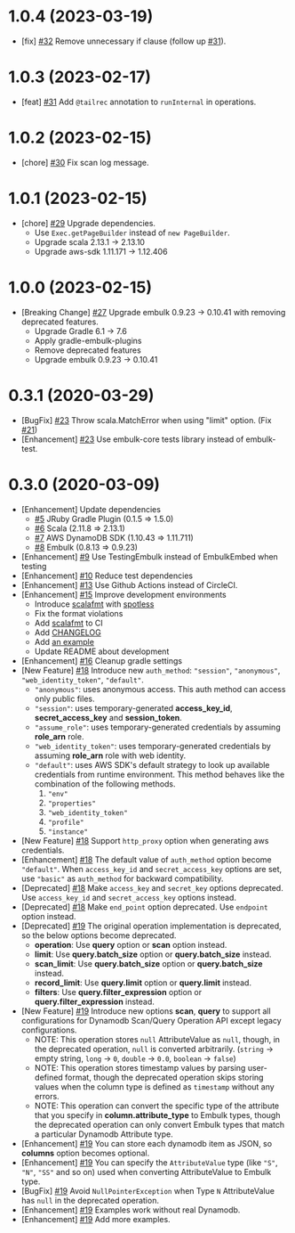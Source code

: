 1.0.4 (2023-03-19)
==================

- [fix] [#32](https://github.com/civitaspo/embulk-input-dynamodb/pull/32) Remove unnecessary if clause (follow up [#31](https://github.com/civitaspo/embulk-input-dynamodb/pull/31)).

1.0.3 (2023-02-17)
==================

- [feat] [#31](https://github.com/civitaspo/embulk-input-dynamodb/pull/31) Add `@tailrec` annotation to `runInternal` in operations.

1.0.2 (2023-02-15)
==================

- [chore] [#30](https://github.com/civitaspo/embulk-input-dynamodb/pull/30) Fix scan log message.

1.0.1 (2023-02-15)
==================

- [chore] [#29](https://github.com/civitaspo/embulk-input-dynamodb/pull/29) Upgrade dependencies.
    - Use `Exec.getPageBuilder` instead of `new PageBuilder`.
    - Upgrade scala 2.13.1 -> 2.13.10
    - Upgrade aws-sdk 1.11.171 -> 1.12.406

1.0.0 (2023-02-15)
==================

- [Breaking Change] [#27](https://github.com/civitaspo/embulk-input-dynamodb/pull/27) Upgrade embulk 0.9.23 -> 0.10.41 with removing deprecated features.
    - Upgrade Gradle 6.1 -> 7.6
    - Apply gradle-embulk-plugins
    - Remove deprecated features
    - Upgrade embulk 0.9.23 -> 0.10.41

0.3.1 (2020-03-29)
==================

- [BugFix] [#23](https://github.com/civitaspo/embulk-input-dynamodb/pull/23) Throw scala.MatchError when using "limit" option. (Fix [#21](https://github.com/civitaspo/embulk-input-dynamodb/issues/21))
- [Enhancement] [#23](https://github.com/civitaspo/embulk-input-dynamodb/pull/23) Use embulk-core tests library instead of embulk-test.

0.3.0 (2020-03-09)
==================

- [Enhancement] Update dependencies
    - [#5](https://github.com/civitaspo/embulk-input-dynamodb/pull/5) JRuby Gradle Plugin (0.1.5 => 1.5.0)
    - [#6](https://github.com/civitaspo/embulk-input-dynamodb/pull/6) Scala (2.11.8 => 2.13.1)
    - [#7](https://github.com/civitaspo/embulk-input-dynamodb/pull/7) AWS DynamoDB SDK (1.10.43 => 1.11.711)
    - [#8](https://github.com/civitaspo/embulk-input-dynamodb/pull/8) Embulk (0.8.13 => 0.9.23)
- [Enhancement] [#9](https://github.com/civitaspo/embulk-input-dynamodb/pull/9) Use TestingEmbulk instead of EmbulkEmbed when testing
- [Enhancement] [#10](https://github.com/civitaspo/embulk-input-dynamodb/pull/10) Reduce test dependencies
- [Enhancement] [#13](https://github.com/civitaspo/embulk-input-dynamodb/pull/13) Use Github Actions instead of CircleCI.
- [Enhancement] [#15](https://github.com/civitaspo/embulk-input-dynamodb/pull/15) Improve development environments
    - Introduce [scalafmt](https://scalameta.org/scalafmt/) with [spotless](https://github.com/diffplug/spotless)
    - Fix the format violations
    - Add [scalafmt](https://scalameta.org/scalafmt/) to CI
    - Add [CHANGELOG](./CHANGELOG.md)
    - Add [an example](./example)
    - Update README about development
- [Enhancement] [#16](https://github.com/civitaspo/embulk-input-dynamodb/pull/16) Cleanup gradle settings
- [New Feature] [#18](https://github.com/civitaspo/embulk-input-dynamodb/pull/18) Introduce new `auth_method`: `"session"`, `"anonymous"`, `"web_identity_token"`, `"default"`.
    - `"anonymous"`: uses anonymous access. This auth method can access only public files.
    - `"session"`: uses temporary-generated **access_key_id**, **secret_access_key** and **session_token**.
    - `"assume_role"`: uses temporary-generated credentials by assuming **role_arn** role.
    - `"web_identity_token"`: uses temporary-generated credentials by assuming **role_arn** role with web identity.
    - `"default"`: uses AWS SDK's default strategy to look up available credentials from runtime environment. This method   behaves like the combination of the following methods.
        1. `"env"`
        1. `"properties"`
        1. `"web_identity_token"`
        1. `"profile"`
        1. `"instance"`
- [New Feature] [#18](https://github.com/civitaspo/embulk-input-dynamodb/pull/18) Support `http_proxy` option when generating aws credentials.
- [Enhancement] [#18](https://github.com/civitaspo/embulk-input-dynamodb/pull/18) The default value of `auth_method` option become `"default"`. When `access_key_id` and `secret_access_key` options are set, use `"basic"` as `auth_method` for backward compatibility.
- [Deprecated] [#18](https://github.com/civitaspo/embulk-input-dynamodb/pull/18) Make `access_key` and `secret_key` options deprecated. Use `access_key_id` and `secret_access_key` options instead.
- [Deprecated] [#18](https://github.com/civitaspo/embulk-input-dynamodb/pull/18) Make `end_point` option deprecated. Use `endpoint` option instead.
- [Deprecated] [#19](https://github.com/civitaspo/embulk-input-dynamodb/pull/19) The original operation implementation is deprecated, so the below options become deprecated.
    - **operation**: Use **query** option or **scan** option instead.
    - **limit**: Use **query.batch_size** option or **query.batch_size** instead.
    - **scan_limit**: Use **query.batch_size** option or **query.batch_size** instead.
    - **record_limit**: Use **query.limit** option or **query.limit** instead.
    - **filters**: Use **query.filter_expression** option or **query.filter_expression** instead.
- [New Feature] [#19](https://github.com/civitaspo/embulk-input-dynamodb/pull/19) Introduce new options **scan**, **query** to support all configurations for Dynamodb Scan/Query Operation API except legacy configurations.
    - NOTE: This operation stores `null` AttributeValue as `null`, though, in the deprecated operation, `null` is converted arbitrarily. (`string` -> empty string, `long` -> `0`, `double` -> `0.0`, `boolean` -> `false`)
    - NOTE: This operation stores timestamp values by parsing user-defined format, though the deprecated operation skips storing values when the column type is defined as `timestamp` without any errors.
    - NOTE: This operation can convert the specific type of the attribute that you specify in **column.attribute_type** to Embulk types, though the deprecated operation can only convert Embulk types that match a particular Dynamodb Attribute type.
- [Enhancement] [#19](https://github.com/civitaspo/embulk-input-dynamodb/pull/19) You can store each dynamodb item as JSON, so **columns** option becomes optional.
- [Enhancement] [#19](https://github.com/civitaspo/embulk-input-dynamodb/pull/19) You can specify the `AttributeValue` type (like `"S"`, `"N"`, `"SS"` and so on) used when converting AttributeValue to Embulk type.
- [BugFix] [#19](https://github.com/civitaspo/embulk-input-dynamodb/pull/19) Avoid `NullPointerException` when Type `N` AttributeValue has `null` in the deprecated operation.
- [Enhancement] [#19](https://github.com/civitaspo/embulk-input-dynamodb/pull/19) Examples work without real Dynamodb.
- [Enhancement] [#19](https://github.com/civitaspo/embulk-input-dynamodb/pull/19) Add more examples.
